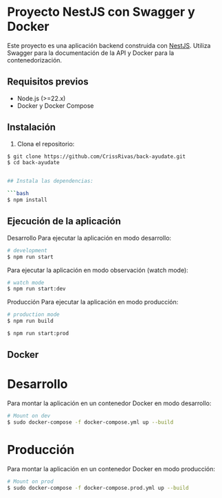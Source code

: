 # Proyecto NestJS con Swagger y Docker

Este proyecto es una aplicación backend construida con [NestJS](https://nestjs.com/). Utiliza Swagger para la documentación de la API y Docker para la contenedorización.

## Requisitos previos

- Node.js (>=22.x)
- Docker y Docker Compose

## Instalación

1. Clona el repositorio:

```bash
$ git clone https://github.com/CrissRivas/back-ayudate.git
$ cd back-ayudate


## Instala las dependencias:

```bash
$ npm install
```

## Ejecución de la aplicación
Desarrollo
Para ejecutar la aplicación en modo desarrollo:

```bash
# development
$ npm run start
```

Para ejecutar la aplicación en modo observación (watch mode):
```bash
# watch mode
$ npm run start:dev
```
Producción
Para ejecutar la aplicación en modo producción:

```bash
# production mode
$ npm run build

$ npm run start:prod
```




## Docker
# Desarrollo
Para montar la aplicación en un contenedor Docker en modo desarrollo:
```bash
# Mount on dev
$ sudo docker-compose -f docker-compose.yml up --build
```
# Producción
Para montar la aplicación en un contenedor Docker en modo producción:

```bash
# Mount on prod
$ sudo docker-compose -f docker-compose.prod.yml up --build
```